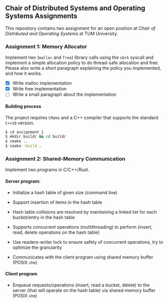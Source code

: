 ## Chair of Distributed Systems and Operating Systems Assignments

This repository contains two assignment for an open position at *Chair of Distributed and Operating Systems* at TUM University.

### Assignment 1: Memory Allocator

Implement two (`malloc` and `free`) library calls using the `sbrk` syscall and implement a simple allocation policy to do thread-safe allocation and free. 
Please also write a short paragraph explaining the policy you implemented, and how it works.

- [x] Write malloc implementation
- [x] Write free implementation
- [ ] Write a small paragraph about the implementation

#### Building process

The project requires `CMake` and a C++ compiler that supports the standard `C++20` version.

```bash
$ cd assignment_1
$ mkdir build/ && cd build/
$ cmake ..
$ cmake -build .
```

### Assignment 2: Shared-Memory Communication

Implement two programs in C/C++/Rust.

#### Server program:

- Initialize a hash table of given size (command line)

- Support insertion of items in the hash table

- Hash table collisions are resolved by maintaining a linked list for each bucket/entry in the hash table

- Supports concurrent operations (multithreading) to perform (insert, read, delete operations on the hash table)

- Use readers-writer lock to ensure safety of concurrent operations, try to optimize the granularity

- Communicates with the client program using shared memory buffer (POSIX `shm`)

#### Client program

- Enqueue requests/operations (insert, read a bucket, delete) to the server (that will operate on the hash table) via shared memory buffer (POSIX `shm`)